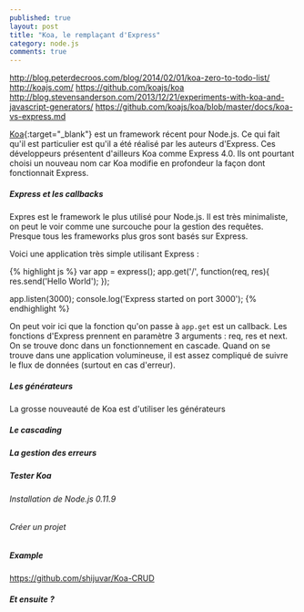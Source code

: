 ```yaml
---
published: true
layout: post
title: "Koa, le remplaçant d'Express"
category: node.js
comments: true
---
```


http://blog.peterdecroos.com/blog/2014/02/01/koa-zero-to-todo-list/
http://koajs.com/
https://github.com/koajs/koa
http://blog.stevensanderson.com/2013/12/21/experiments-with-koa-and-javascript-generators/
https://github.com/koajs/koa/blob/master/docs/koa-vs-express.md


[Koa](http://koajs.com/){:target="_blank"} est un framework récent pour Node.js. Ce qui fait qu'il est particulier est qu'il a été réalisé par les auteurs d'Express. Ces développeurs présentent d'ailleurs Koa comme Express 4.0. Ils ont pourtant choisi un nouveau nom car Koa modifie en profondeur la façon dont fonctionnait Express.

<!--more-->

##### Express et les callbacks

Expres est le framework le plus utilisé pour Node.js. Il est très minimaliste, on peut le voir comme une surcouche pour la gestion des requêtes. Presque tous les frameworks plus gros sont basés sur Express.

Voici une application très simple utilisant Express :

{% highlight js %}
var app = express();
app.get('/', function(req, res){
  res.send('Hello World');
});

app.listen(3000);
console.log('Express started on port 3000');
{% endhighlight %}

On peut voir ici que la fonction qu'on passe à `app.get` est un callback. Les fonctions d'Express prennent en paramètre 3 arguments : req, res et next. On se trouve donc dans un fonctionnement en cascade. Quand on se trouve dans une application volumineuse, il est assez compliqué de suivre le flux de données (surtout en cas d'erreur).

##### Les générateurs

La grosse nouveauté de Koa est d'utiliser les générateurs



##### Le cascading



##### La gestion des erreurs


##### Tester Koa

###### Installation de Node.js 0.11.9

###### Créer un projet


##### Example
https://github.com/shijuvar/Koa-CRUD


##### Et ensuite ?